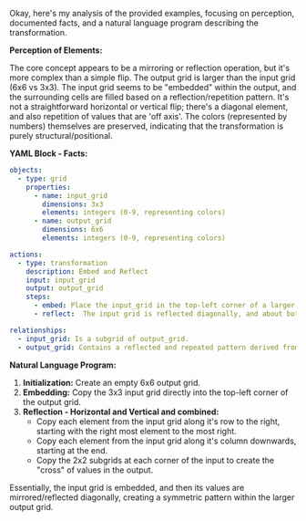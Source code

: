 Okay, here's my analysis of the provided examples, focusing on perception, documented facts, and a natural language program describing the transformation.

**Perception of Elements:**

The core concept appears to be a mirroring or reflection operation, but it's more complex than a simple flip. The output grid is larger than the input grid (6x6 vs 3x3). The input grid seems to be "embedded" within the output, and the surrounding cells are filled based on a reflection/repetition pattern. It's not a straightforward horizontal or vertical flip; there's a diagonal element, and also repetition of values that are 'off axis'. The colors (represented by numbers) themselves are preserved, indicating that the transformation is purely structural/positional.

**YAML Block - Facts:**


```yaml
objects:
  - type: grid
    properties:
      - name: input_grid
        dimensions: 3x3
        elements: integers (0-9, representing colors)
      - name: output_grid
        dimensions: 6x6
        elements: integers (0-9, representing colors)

actions:
  - type: transformation
    description: Embed and Reflect
    input: input_grid
    output: output_grid
    steps:
      - embed: Place the input_grid in the top-left corner of a larger 6x6 grid.
      - reflect:  The input grid is reflected diagonally, and about both axes

relationships:
  - input_grid: Is a subgrid of output_grid.
  - output_grid: Contains a reflected and repeated pattern derived from the input_grid.
```


**Natural Language Program:**

1.  **Initialization:** Create an empty 6x6 output grid.
2.  **Embedding:** Copy the 3x3 input grid directly into the top-left corner of the output grid.
3.  **Reflection - Horizontal and Vertical and combined:**
    *   Copy each element from the input grid along it's row to the right, starting with the right most element to the most right.
    * Copy each element from the input grid along it's column downwards, starting at the end.
    * Copy the 2x2 subgrids at each corner of the input to create the "cross" of values in the output.

Essentially, the input grid is embedded, and then its values are mirrored/reflected diagonally, creating a symmetric pattern within the larger output grid.
